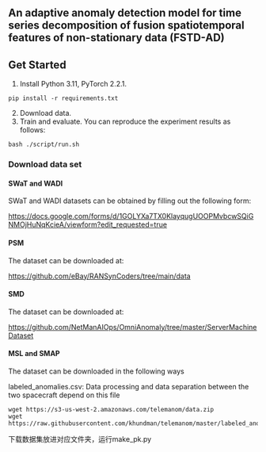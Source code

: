 ## An adaptive anomaly detection model for time series decomposition of fusion spatiotemporal features of non-stationary data (FSTD-AD)

## Get Started

1. Install Python 3.11, PyTorch 2.2.1.

```
pip install -r requirements.txt
```

2. Download data.
3. Train and evaluate. You can reproduce the experiment results as follows:

```
bash ./script/run.sh
```



### Download data set

#### SWaT and WADI
SWaT and WADI datasets can be obtained by filling out the following form:

https://docs.google.com/forms/d/1GOLYXa7TX0KlayqugUOOPMvbcwSQiGNMOjHuNqKcieA/viewform?edit_requested=true



#### PSM

The dataset can be downloaded at:

https://github.com/eBay/RANSynCoders/tree/main/data



#### SMD

The dataset can be downloaded at:

https://github.com/NetManAIOps/OmniAnomaly/tree/master/ServerMachineDataset



#### MSL and SMAP

The dataset can be downloaded in the following ways

labeled_anomalies.csv: Data processing and data separation between the two spacecraft depend on this file


```
wget https://s3-us-west-2.amazonaws.com/telemanom/data.zip
wget https://raw.githubusercontent.com/khundman/telemanom/master/labeled_anomalies.csv
```

下载数据集放进对应文件夹，运行make_pk.py
